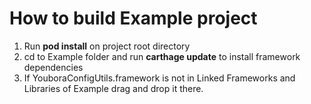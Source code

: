 # How to build Example project #

1. Run **pod install** on project root directory
2. cd to Example folder and run **carthage update** to install framework dependencies
3. If YouboraConfigUtils.framework is not in Linked Frameworks and Libraries of Example drag and drop it there.
